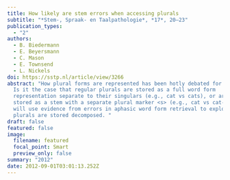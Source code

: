 ```yaml
---
title: How likely are stem errors when accessing plurals
subtitle: "*Stem-, Spraak- en Taalpathologie*, *17*, 20–23"
publication_types:
  - "2"
authors:
  - B. Biedermann
  - E. Beyersmann
  - C. Mason
  - E. Townsend
  - L. Nickels
doi: https://sstp.nl/article/view/3266
abstract: "How plural forms are represented has been hotly debated for decades.
  Is it the case that regular plurals are stored as a full word form
  representation separate to their singulars (e.g., cat vs cats), or are plurals
  stored as a stem with a separate plural marker <s> (e.g., cat vs cat-<s>)? We
  will use evidence from errors in aphasic word form retrieval to explore if
  plurals are stored decomposed. "
draft: false
featured: false
image:
  filename: featured
  focal_point: Smart
  preview_only: false
summary: "2012"
date: 2012-09-01T03:01:13.252Z
---
```

